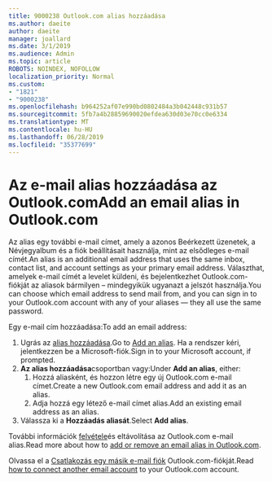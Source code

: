 ```yaml
---
title: 9000238 Outlook.com alias hozzáadása
ms.author: daeite
author: daeite
manager: joallard
ms.date: 3/1/2019
ms.audience: Admin
ms.topic: article
ROBOTS: NOINDEX, NOFOLLOW
localization_priority: Normal
ms.custom:
- "1821"
- "9000238"
ms.openlocfilehash: b964252af07e990bd0802484a3b042448c931b57
ms.sourcegitcommit: 5fb7a4b28859690020efdea630d03e70cc0e6334
ms.translationtype: MT
ms.contentlocale: hu-HU
ms.lasthandoff: 06/28/2019
ms.locfileid: "35377699"
---
```

# <a name="add-an-email-alias-in-outlookcom"></a><span data-ttu-id="3beb7-102">Az e-mail alias hozzáadása az Outlook.com</span><span class="sxs-lookup"><span data-stu-id="3beb7-102">Add an email alias in Outlook.com</span></span>

<span data-ttu-id="3beb7-103">Az alias egy további e-mail címet, amely a azonos Beérkezett üzenetek, a Névjegyalbum és a fiók beállításait használja, mint az elsődleges e-mail címét.</span><span class="sxs-lookup"><span data-stu-id="3beb7-103">An alias is an additional email address that uses the same inbox, contact list, and account settings as your primary email address.</span></span> <span data-ttu-id="3beb7-104">Választhat, amelyek e-mail címét a levelet küldeni, és bejelentkezhet Outlook.com-fiókját az aliasok bármilyen – mindegyikük ugyanazt a jelszót használja.</span><span class="sxs-lookup"><span data-stu-id="3beb7-104">You can choose which email address to send mail from, and you can sign in to your Outlook.com account with any of your aliases — they all use the same password.</span></span>

<span data-ttu-id="3beb7-105">Egy e-mail cím hozzáadása:</span><span class="sxs-lookup"><span data-stu-id="3beb7-105">To add an email address:</span></span>

1. <span data-ttu-id="3beb7-106">Ugrás az [alias hozzáadása](https://go.microsoft.com/fwlink/p/?linkid=864833).</span><span class="sxs-lookup"><span data-stu-id="3beb7-106">Go to [Add an alias](https://go.microsoft.com/fwlink/p/?linkid=864833).</span></span> <span data-ttu-id="3beb7-107">Ha a rendszer kéri, jelentkezzen be a Microsoft-fiók.</span><span class="sxs-lookup"><span data-stu-id="3beb7-107">Sign in to your Microsoft account, if prompted.</span></span>
2. <span data-ttu-id="3beb7-108">**Az alias hozzáadása**csoportban vagy:</span><span class="sxs-lookup"><span data-stu-id="3beb7-108">Under **Add an alias**, either:</span></span>
    1. <span data-ttu-id="3beb7-109">Hozzá aliasként, és hozzon létre egy új Outlook.com e-mail címet.</span><span class="sxs-lookup"><span data-stu-id="3beb7-109">Create a new Outlook.com email address and add it as an alias.</span></span>
    2. <span data-ttu-id="3beb7-110">Adja hozzá egy létező e-mail címet alias.</span><span class="sxs-lookup"><span data-stu-id="3beb7-110">Add an existing email address as an alias.</span></span>
3. <span data-ttu-id="3beb7-111">Válassza ki a **Hozzáadás aliasát**.</span><span class="sxs-lookup"><span data-stu-id="3beb7-111">Select **Add alias**.</span></span>

<span data-ttu-id="3beb7-112">További információk [felvétele](https://support.office.com/article/459b1989-356d-40fa-a689-8f285b13f1f2)és eltávolítása az Outlook.com e-mail alias.</span><span class="sxs-lookup"><span data-stu-id="3beb7-112">Read more about how to [add or remove an email alias in Outlook.com](https://support.office.com/article/459b1989-356d-40fa-a689-8f285b13f1f2).</span></span>  

<span data-ttu-id="3beb7-113">Olvassa el a [Csatlakozás egy másik e-mail fiók](https://support.office.com/article/c5224df4-5885-4e79-91ba-523aa743f0ba) Outlook.com-fiókját.</span><span class="sxs-lookup"><span data-stu-id="3beb7-113">Read [how to connect another email account](https://support.office.com/article/c5224df4-5885-4e79-91ba-523aa743f0ba) to your Outlook.com account.</span></span>